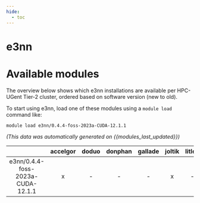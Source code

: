 ```yaml
---
hide:
  - toc
---
```


e3nn
====

# Available modules


The overview below shows which e3nn installations are available per HPC-UGent Tier-2 cluster, ordered based on software version (new to old).

To start using e3nn, load one of these modules using a `module load` command like:

```shell
module load e3nn/0.4.4-foss-2023a-CUDA-12.1.1
```

*(This data was automatically generated on {{modules_last_updated}})*

| |accelgor|doduo|donphan|gallade|joltik|litleo|shinx|
| :---: | :---: | :---: | :---: | :---: | :---: | :---: | :---: |
|e3nn/0.4.4-foss-2023a-CUDA-12.1.1|x|-|-|-|x|-|-|
